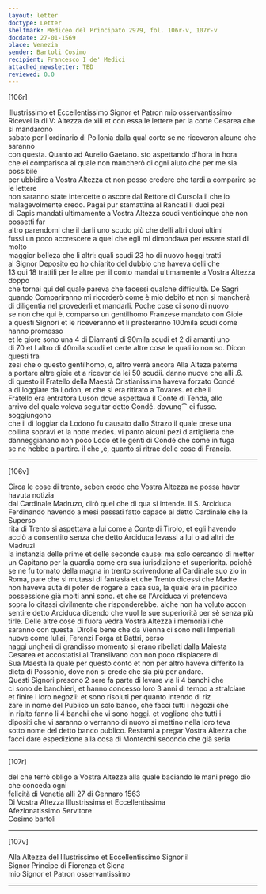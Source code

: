 ```yaml
---
layout: letter
doctype: Letter
shelfmark: Mediceo del Principato 2979, fol. 106r-v, 107r-v
docdate: 27-01-1569
place: Venezia
sender: Bartoli Cosimo
recipient: Francesco I de' Medici
attached_newsletter: TBD
reviewed: 0.0
---
```


[106r]  
  
  
Illustrissimo et Eccellentissimo Signor et Patron mio osservantissimo  
Ricevei la di V: Altezza de xiii et con essa le lettere per la corte Cesarea che si mandarono  
sabato per l'ordinario di Pollonia dalla qual corte se ne riceveron alcune che saranno  
con questa. Quanto ad Aurelio Gaetano. sto aspettando d'hora in hora  
che ei comparisca al quale non mancherò di ogni aiuto che per me sia possibile  
per ubbidire a Vostra Altezza et non posso credere che tardi a comparire se le lettere  
non saranno state intercette o ascore dal Rettore di Cursola il che io  
malagevolmente credo. Pagai pur stamattina al Rancati li duoi pezi  
di Capis mandati ultimamente a Vostra Altezza scudi venticinque che non possetti far  
altro parendomi che il darli uno scudo più che delli altri duoi ultimi  
fussi un poco accrescere a quel che egli mi dimondava per essere stati di molto  
maggior belleza che li altri: quali scudi 23 ho di nuovo hoggi tratti  
al Signor Deposito eo ho chiarito del dubbio che haveva delli che  
13 qui 18 trattili per le altre per il conto mandai ultimamente a Vostra Altezza doppo  
che tornai qui del quale pareva che facessi qualche difficultà. De Sagri  
quando Compariranno mi ricorderò come è mio debito et non si mancherà  
di diligentia nel provederli et mandarli. Poche cose ci sono di nuovo  
se non che qui è, comparso un gentilhomo Franzese mandato con Gioie  
a questi Signori et le riceveranno et li presteranno 100mila scudi come hanno promesso  
et le giore sono una 4 di Diamanti di 90mila scudi et 2 di amanti uno  
di 70 et l altro di 40mila scudi et certe altre cose le quali io non so. Dicon questi fra  
zesi che o questo gentilhomo, o, altro verrà ancora Alla Alteza paterna  
a portare altre gioie et a ricever da lei 50 scudii. danno nuove che alli .6.  
di questo il Fratello della Maestà Cristianissima haveva forzato Condé  
a di loggiare da Lodon, et che si era ritirato a Tovares. et che il  
Fratello era entratora Luson dove aspettava il Conte di Tenda, allo  
arrivo del quale voleva seguitar detto Condé. dovunq⁀ ei fusse. soggiungono  
che il di loggiar da Lodono fu causato dallo Strazo il quale prese una  
collina sopravi et la notte medes. vi panto alcuni pezi d artiglieria che  
danneggianano non poco Lodo et le genti di Condé che come in fuga  
se ne hebbe a partire. il che ,è, quanto si ritrae delle cose di Francia.  
  
---  

[106v]  
  
  
Circa le cose di trento, seben credo che Vostra Altezza ne possa haver havuta notizia  
dal Cardinale Madruzo, dirò quel che di qua si intende. Il S. Arciduca  
Ferdinando havendo a mesi passati fatto capace al detto Cardinale che la Superso  
rita di Trento si aspettava a lui come a Conte di Tirolo, et egli havendo  
acciò a consentito senza che detto Arciduca levassi a lui o ad altri de Madruzi  
la instanzia delle prime et delle seconde cause: ma solo cercando di metter  
un Capitano per la guardia come era sua iurisdizione et superiorita. poiché  
se ne fu tornato della magna in trento scrivendone al Cardinale suo zio in  
Roma, pare che si mutassi di fantasia et che Trento dicessi che Madre  
non haveva auta di poter de rogare a casa sua, la quale era in pacifico  
possessione già molti anni sono. et che se l'Arciduca vi pretendeva  
sopra lo citassi civilmente che risponderebbe. alche non ha voluto accon  
sentire detto Arciduca dicendo che vuol le sue superiorità per sè senza più  
tirle. Delle altre cose di fuora vedra Vostra Altezza i memoriali che  
saranno con questa. Dirolle bene che da Vienna ci sono nelli Imperiali  
nuove come Iuliai, Ferenzi Forga et Battri, perso  
naggi ungheri di grandisso momento si erano ribellati dalla Maiesta  
Cesarea et accostatisi al Transilvano con non poco dispiacere di  
Sua Maestà la quale per questo conto et non per altro haveva differito la  
dieta di Possonio, dove non si crede che sia più per andare.  
Questi Signori presono 2 sere fa parte di levare via li 4 banchi che  
ci sono de banchieri, et hanno concesso loro 3 anni di tempo a stralciare  
et finire i loro negozii: et sono risoluti per quanto intendo di riz  
zare in nome del Publico un solo banco, che facci tutti i negozii che  
in rialto fanno li 4 banchi che vi sono hoggi. et vogliono che tutti i  
dipositi che vi saranno o verranno di nuovo si mettino nella loro teva  
sotto nome del detto banco publico. Restami a pregar Vostra Altezza che  
facci dare espedizione alla cosa di Monterchi secondo che già seria  
  
---  

[107r]  
  
  
del che terrò obligo a Vostra Altezza alla quale baciando le mani prego dio che conceda ogni  
felicità di Venetia alli 27 di Gennaro 1563  
Di Vostra Altezza Illustrissima et Eccellentissima  
Afezionatissimo Servitore  
Cosimo bartoli  
  
---  

[107v]  
  
  
Alla Altezza del Illustrissimo et Eccellentissimo Signor il  
Signor Principe di Fiorenza et Siena  
mio Signor et Patron osservantissimo  
  
---  

